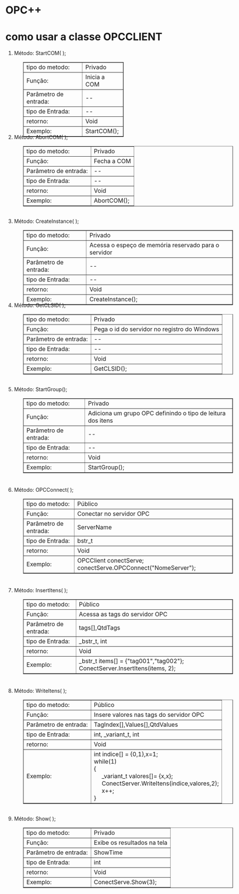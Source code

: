 OPC++
=====
<h1>como usar a classe OPCCLIENT</h1>
<ol>
            <div  style="HEIGHT: 230px; width: 300px;">
                <li>Método: StartCOM( );</li>
                <ul>
                    <table border="1px">
                        <tr>
                            <td class="coluna1">tipo do metodo:</td>
                            <td class="coluna2">Privado</td>
                        </tr>
                        <tr>
                            <td class="coluna1">Função:</td>
                            <td class="coluna2">Inicia a COM</td>
                        </tr>
                        <tr>
                            <td class="coluna1">Parâmetro de entrada:</td>
                            <td class="coluna2">--</td>
                        </tr>
                        <tr>
                            <td class="coluna1">tipo de Entrada:</td>
                            <td class="coluna2">--</td>
                        </tr>
                        <tr>
                            <td class="coluna1">retorno:</td>
                            <td class="coluna2">Void</td>
                        </tr>
                        <tr>
                            <td class="coluna1">Exemplo:</td>
                            <td class="coluna2">StartCOM();</td>
                        </tr>
                    </table>
                </ul>
            </div>
            <div  style="HEIGHT: 230px; width: 600px">
                <li>Método: AbortCOM( );</li>
                <ul>
                    <table border="1px">
                        <tr>
                            <td class="coluna1">tipo do metodo:</td>
                            <td class="coluna2">Privado</td>
                        </tr>
                        <tr>
                            <td class="coluna1">Função:</td>
                            <td class="coluna2">Fecha a COM</td>
                        </tr>
                        <tr>
                            <td class="coluna1">Parâmetro de entrada:</td>
                            <td class="coluna2">--</td>
                        </tr>
                        <tr>
                            <td class="coluna1">tipo de Entrada:</td>
                            <td class="coluna2">--</td>
                        </tr>
                        <tr>
                            <td class="coluna1">retorno:</td>
                            <td class="coluna2">Void</td>
                        </tr>
                        <tr>
                            <td class="coluna1">Exemplo:</td>
                            <td class="coluna2">AbortCOM();</td>
                        </tr>
                    </table>
                </ul>
            </div>
            <div  style="HEIGHT: 230px; width: 600px">
                <li>Método: CreateInstance( );</li>
                <ul>
                    <table border="1px">
                        <tr>
                            <td class="coluna1">tipo do metodo:</td>
                            <td class="coluna2">Privado</td>
                        </tr>
                        <tr>
                            <td class="coluna1">Função:</td>
                            <td class="coluna2">Acessa o espeço de memória reservado para o servidor</td>
                        </tr>
                        <tr>
                            <td class="coluna1">Parâmetro de entrada:</td>
                            <td class="coluna2">--</td>
                        </tr>
                        <tr>
                            <td class="coluna1">tipo de Entrada:</td>
                            <td class="coluna2">--</td>
                        </tr>
                        <tr>
                            <td class="coluna1">retorno:</td>
                            <td class="coluna2">Void</td>
                        </tr>
                        <tr>
                            <td class="coluna1">Exemplo:</td>
                            <td class="coluna2">CreateInstance();</td>
                        </tr>
                    </table>
                </ul>
            </div>
            <div  style="HEIGHT: 230px; width: 600px">
                <li>Método: GetCLSID( );</li>
                <ul>
                    <table border="1px">
                        <tr>
                            <td class="coluna1">tipo do metodo:</td>
                            <td class="coluna2">Privado</td>
                        </tr>
                        <tr>
                            <td class="coluna1">Função:</td>
                            <td class="coluna2">Pega o id do servidor no registro do Windows</td>
                        </tr>
                        <tr>
                            <td class="coluna1">Parâmetro de entrada:</td>
                            <td class="coluna2">--</td>
                        </tr>
                        <tr>
                            <td class="coluna1">tipo de Entrada:</td>
                            <td class="coluna2">--</td>
                        </tr>
                        <tr>
                            <td class="coluna1">retorno:</td>
                            <td class="coluna2">Void</td>
                        </tr>
                        <tr>
                            <td class="coluna1">Exemplo:</td>
                            <td class="coluna2">GetCLSID();</td>
                        </tr>
                    </table>
                </ul>
            </div>
            <div  style="HEIGHT: 275px; width: 600px">
                <li>Método: StartGroup();</li>
                <ul>
                    <table border="1px">
                        <tr>
                            <td class="coluna1">tipo do metodo:</td>
                            <td class="coluna2">Privado</td>
                        </tr>
                        <tr>
                            <td class="coluna1">Função:</td>
                            <td class="coluna2">Adiciona um grupo OPC definindo o tipo de leitura dos itens</td>
                        </tr>
                        <tr>
                            <td class="coluna1">Parâmetro de entrada:</td>
                            <td class="coluna2">--</td>
                        </tr>
                        <tr>
                            <td class="coluna1">tipo de Entrada:</td>
                            <td class="coluna2">--</td>
                        </tr>
                        <tr>
                            <td class="coluna1">retorno:</td>
                            <td class="coluna2">Void</td>
                        </tr>
                        <tr>
                            <td class="coluna1">Exemplo:</td>
                            <td class="coluna2">StartGroup();</td>
                        </tr>
                    </table>
                </ul>
            </div>
            <div  style="HEIGHT: 275px; width: 600px">
                <li>Método: OPCConnect( );</li>
                <ul>
                    <table border="1px">
                        <tr>
                            <td class="coluna1">tipo do metodo:</td>
                            <td class="coluna2">Público</td>
                        </tr>
                        <tr>
                            <td class="coluna1">Função:</td>
                            <td class="coluna2">Conectar no servidor OPC</td>
                        </tr>
                        <tr>
                            <td class="coluna1">Parâmetro de entrada:</td>
                            <td class="coluna2">ServerName</td>
                        </tr>
                        <tr>
                            <td class="coluna1">tipo de Entrada:</td>
                            <td class="coluna2">bstr_t</td>
                        </tr>
                        <tr>
                            <td class="coluna1">retorno:</td>
                            <td class="coluna2">Void</td>
                        </tr>
                        <tr>
                            <td class="coluna1">Exemplo:</td>
                            <td class="coluna2">OPCClient conectServe; conectServe.OPCConnect("NomeServer");</td>
                        </tr>
                    </table>
                </ul>
            </div>
            <div  style="HEIGHT: 275px; width: 600px">
                <li>Método: InsertItens( );</li>
                <ul>
                    <table border="1px">
                        <tr>
                            <td class="coluna1">tipo do metodo:</td>
                            <td class="coluna2">Público</td>
                        </tr>
                        <tr>
                            <td class="coluna1">Função:</td>
                            <td class="coluna2">Acessa as tags do servidor OPC</td>
                        </tr>
                        <tr>
                            <td class="coluna1">Parâmetro de entrada:</td>
                            <td class="coluna2">tags[],QtdTags</td>
                        </tr>
                        <tr>
                            <td class="coluna1">tipo de Entrada:</td>
                            <td class="coluna2">_bstr_t, int</td>
                        </tr>
                        <tr>
                            <td class="coluna1">retorno:</td>
                            <td class="coluna2">Void</td>
                        </tr>
                        <tr>
                            <td class="coluna1">Exemplo:</td>
                            <td class="coluna2">_bstr_t items[] = {"tag001","tag002"}; ConectServer.InsertItens(items, 2);</td>
                        </tr>
                    </table>
                </ul>
            </div>
            <div  style="HEIGHT: 350px; width: 600px">
                <li>Método: WriteItens( );</li>
                <ul>
                    <table border="1px">
                        <tr>
                            <td class="coluna1">tipo do metodo:</td>
                            <td class="coluna2">Público</td>
                        </tr>
                        <tr>
                            <td class="coluna1">Função:</td>
                            <td class="coluna2">Insere valores nas tags do servidor OPC</td>
                        </tr>
                        <tr>
                            <td class="coluna1">Parâmetro de entrada:</td>
                            <td class="coluna2">TagIndex[],Values[],QtdValues</td>
                        </tr>
                        <tr>
                            <td class="coluna1">tipo de Entrada:</td>
                            <td class="coluna2">int, _variant_t, int</td>
                        </tr>
                        <tr>
                            <td class="coluna1">retorno:</td>
                            <td class="coluna2">Void</td>
                        </tr>
                        <tr>
                            <td class="coluna1">Exemplo:</td>
                            <td class="coluna2">int indice[] = {0,1},x=1;
                               <br> while(1)</br>
                                {
                                    <br>&nbsp;&nbsp;&nbsp;&nbsp;&nbsp;_variant_t valores[]= {x,x};</br>
                                &nbsp;&nbsp;&nbsp;&nbsp;&nbsp;ConectServer.WriteItens(indice,valores,2);
                                <br>&nbsp;&nbsp;&nbsp;&nbsp;&nbsp;x++;</br>
                                }
                            </td>
                        </tr>
                    </table>
                </ul>
            </div>
            <div  style="HEIGHT: 230px; width: 600px">
                <li>Método: Show( );</li>
                <ul>
                    <table border="1px">
                        <tr>
                            <td class="coluna1">tipo do metodo:</td>
                            <td class="coluna2">Privado</td>
                        </tr>
                        <tr>
                            <td class="coluna1">Função:</td>
                            <td class="coluna2">Exibe os resultados na tela</td>
                        </tr>
                        <tr>
                            <td class="coluna1">Parâmetro de entrada:</td>
                            <td class="coluna2">ShowTime</td>
                        </tr>
                        <tr>
                            <td class="coluna1">tipo de Entrada:</td>
                            <td class="coluna2">int</td>
                        </tr>
                        <tr>
                            <td class="coluna1">retorno:</td>
                            <td class="coluna2">Void</td>
                        </tr>
                        <tr>
                            <td class="coluna1">Exemplo:</td>
                            <td class="coluna2">ConectServe.Show(3);</td>
                        </tr>
                    </table>
                </ul>
            </div>
        </ol>
